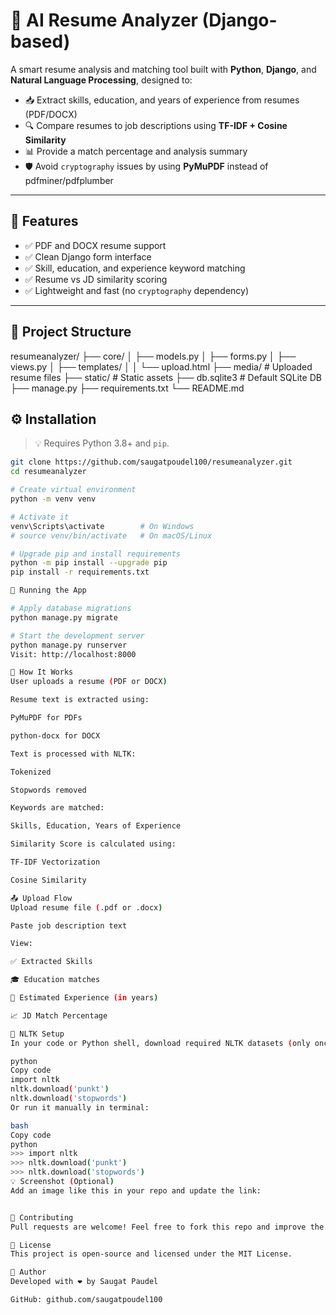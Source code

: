 # 🧠 AI Resume Analyzer (Django-based)

A smart resume analysis and matching tool built with **Python**, **Django**, and **Natural Language Processing**, designed to:

- 📥 Extract skills, education, and years of experience from resumes (PDF/DOCX)
- 🔍 Compare resumes to job descriptions using **TF-IDF + Cosine Similarity**
- 📊 Provide a match percentage and analysis summary
- 🛡️ Avoid `cryptography` issues by using **PyMuPDF** instead of pdfminer/pdfplumber

---

## 🚀 Features

- ✅ PDF and DOCX resume support
- ✅ Clean Django form interface
- ✅ Skill, education, and experience keyword matching
- ✅ Resume vs JD similarity scoring
- ✅ Lightweight and fast (no `cryptography` dependency)

---

## 📁 Project Structure

resumeanalyzer/
├── core/
│ ├── models.py
│ ├── forms.py
│ ├── views.py
│ ├── templates/
│ │ └── upload.html
├── media/ # Uploaded resume files
├── static/ # Static assets
├── db.sqlite3 # Default SQLite DB
├── manage.py
├── requirements.txt
└── README.md


## ⚙️ Installation

> 💡 Requires Python 3.8+ and `pip`.

```bash
git clone https://github.com/saugatpoudel100/resumeanalyzer.git
cd resumeanalyzer

# Create virtual environment
python -m venv venv

# Activate it
venv\Scripts\activate        # On Windows
# source venv/bin/activate   # On macOS/Linux

# Upgrade pip and install requirements
python -m pip install --upgrade pip
pip install -r requirements.txt

📝 Running the App

# Apply database migrations
python manage.py migrate

# Start the development server
python manage.py runserver
Visit: http://localhost:8000

🧠 How It Works
User uploads a resume (PDF or DOCX)

Resume text is extracted using:

PyMuPDF for PDFs

python-docx for DOCX

Text is processed with NLTK:

Tokenized

Stopwords removed

Keywords are matched:

Skills, Education, Years of Experience

Similarity Score is calculated using:

TF-IDF Vectorization

Cosine Similarity

📤 Upload Flow
Upload resume file (.pdf or .docx)

Paste job description text

View:

✅ Extracted Skills

🎓 Education matches

📆 Estimated Experience (in years)

📈 JD Match Percentage

🧪 NLTK Setup
In your code or Python shell, download required NLTK datasets (only once):

python
Copy code
import nltk
nltk.download('punkt')
nltk.download('stopwords')
Or run it manually in terminal:

bash
Copy code
python
>>> import nltk
>>> nltk.download('punkt')
>>> nltk.download('stopwords')
💡 Screenshot (Optional)
Add an image like this in your repo and update the link:


🙌 Contributing
Pull requests are welcome! Feel free to fork this repo and improve the project.

📄 License
This project is open-source and licensed under the MIT License.

👤 Author
Developed with ❤️ by Saugat Paudel

GitHub: github.com/saugatpoudel100












